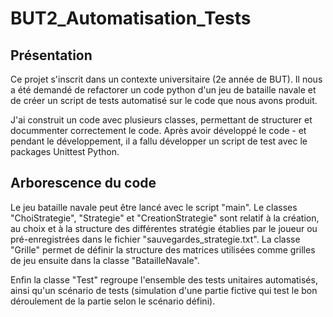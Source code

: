 # BUT2_Automatisation_Tests

## Présentation

Ce projet s'inscrit dans un contexte universitaire (2e année de BUT). Il nous a été demandé de refactorer un code python d'un jeu de bataille navale et de créer un script de tests automatisé sur le code que nous avons produit.

J'ai construit un code avec plusieurs classes, permettant de structurer et docummenter correctement le code. Après avoir développé le code - et pendant le développement, il a fallu développer un script de test avec le packages Unittest Python.

## Arborescence du code

Le jeu bataille navale peut être lancé avec le script "main".
Le classes "ChoiStrategie", "Strategie" et "CreationStrategie" sont relatif à la création, au choix et à la structure des différentes stratégie établies par le joueur ou pré-enregistrées dans le fichier "sauvegardes_strategie.txt".
La classe "Grille" permet de définir la structure des matrices utilisées comme grilles de jeu ensuite dans la classe "BatailleNavale".

Enfin la classe "Test" regroupe l'ensemble des tests unitaires automatisés, ainsi qu'un scénario de tests (simulation d'une partie fictive qui test le bon déroulement de la partie selon le scénario défini).
